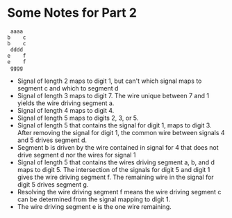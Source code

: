 # Some Notes for Part 2

```text
 aaaa
b    c
b    c
 dddd
e    f
e    f
 gggg
```

- Signal of length 2 maps to digit 1, but can't which signal maps to segment c
  and which to segment d
- Signal of length 3 maps to digit 7. The wire unique between 7 and 1 yields the
  wire driving segment a.
- Signal of length 4 maps to digit 4.
- Signal of length 5 maps to digits 2, 3, or 5.
- Signal of length 5 that contains the signal for digit 1, maps to digit 3.
  After removing the signal for digit 1, the common wire between signals 4 and 5
  drives segment d.
- Segment b is driven by the wire contained in signal for 4 that does not drive
  segment d nor the wires for signal 1
- Signal of length 5 that contains the wires driving segment a, b, and d maps to
  digit 5. The intersection of the signals for digit 5 and digit 1 gives the
  wire driving segment f. The remaining wire in the signal for digit 5 drives
  segment g.
- Resolving the wire driving segment f means the wire driving segment c can be
  determined from the signal mapping to digit 1.
- The wire driving segment e is the one wire remaining.
